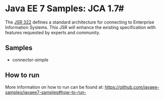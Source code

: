 # Java EE 7 Samples: JCA 1.7#

The [JSR 322](https://jcp.org/en/jsr/detail?id=322) defines a standard architecture for connecting to Enterprise Information Systems. This JSR will enhance the existing specification with features requested by experts and community.

## Samples ##

 - connector-simple

## How to run

More information on how to run can be found at: <https://github.com/javaee-samples/javaee7-samples#how-to-run->



